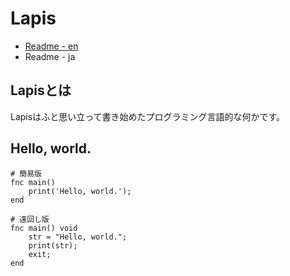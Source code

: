 # Lapis
* [Readme - en](https://github.com/ms0503/Lapis/README.md)
* Readme - ja
## Lapisとは
Lapisはふと思い立って書き始めたプログラミング言語的な何かです。
## Hello, world.
```
# 簡易版
fnc main()
    print('Hello, world.');
end
```
```
# 遠回し版
fnc main() void
    str = "Hello, world.";
    print(str);
    exit;
end
```
